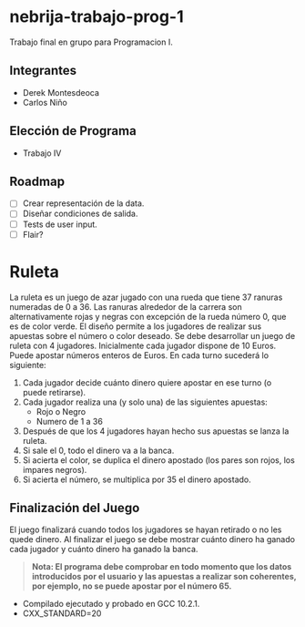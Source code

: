 # nebrija-trabajo-prog-1
Trabajo final en grupo para Programacion I.

## Integrantes
- Derek Montesdeoca
- Carlos Niño

## Elección de Programa
- Trabajo IV

## Roadmap
- [ ] Crear representación de la data.
- [ ] Diseñar condiciones de salida.
- [ ] Tests de user input.
- [ ] Flair?

# Ruleta
La ruleta es un juego de azar jugado con una rueda que tiene 37 ranuras numeradas de 0 a 36.
Las ranuras alrededor de la carrera son alternativamente rojas y negras con excepción de la
rueda número 0, que es de color verde. El diseño permite a los jugadores de realizar sus
apuestas sobre el número o color deseado.
Se debe desarrollar un juego de ruleta con 4 jugadores. Inicialmente cada jugador dispone de
10 Euros. Puede apostar números enteros de Euros. En cada turno sucederá lo siguiente:
  

1. Cada jugador decide cuánto dinero quiere apostar en ese turno (o puede retirarse).
2. Cada jugador realiza una (y solo una) de las siguientes apuestas:
    - Rojo o Negro
    - Numero de 1 a 36
3. Después de que los 4 jugadores hayan hecho sus apuestas se lanza la ruleta.
4. Si sale el 0, todo el dinero va a la banca.
5. Si acierta el color, se duplica el dinero apostado (los pares son rojos, los impares negros).
6. Si acierta el número, se multiplica por 35 el dinero apostado.
  
## Finalización del Juego 
El juego finalizará cuando todos los jugadores se hayan retirado o no les quede dinero.
Al finalizar el juego se debe mostrar cuánto dinero ha ganado cada jugador y cuánto dinero ha
ganado la banca.
> **Nota: El programa debe comprobar en todo momento que los datos introducidos por el usuario y las apuestas a realizar son coherentes, por ejemplo, no se puede apostar por el número 65.**
    
  
- Compilado ejecutado y probado en GCC 10.2.1.
- CXX_STANDARD=20
